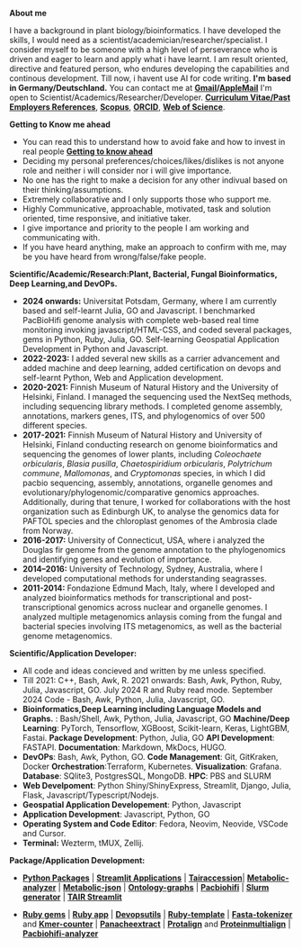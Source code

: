 **About me**

I have a background in plant biology/bioinformatics. I have developed the skills, I would need as a scientist/academician/researcher/specialist. I consider myself to be someone with a high level of perseverance who is driven and eager to learn and apply what i have learnt. I am result oriented, directive and featured person, who endures developing the capabilities and continous development. Till now, i havent use AI for code writing. **I'm based in Germany/Deutschland.** You can contact me at **[Gmail](mailto:gauravcodepro@gmail.com)/[AppleMail](mailto:codeprog@icloud.com)** I'm open to Scientist/Academics/Researcher/Developer. [**Curriculum Vitae/Past Employers References**](https://github.com/codecreatede/codecreatede/blob/main/Curriculum_Vitae_Gaurav_Sablok_2024.pdf), [**Scopus**](https://www.scopus.com/authid/detail.uri?authorId=36633064300), [**ORCID**](https://orcid.org/0000-0002-4157-9405), [**Web of Science**](https://www.webofscience.com/wos/author/record/C-5940-2014). 

**Getting to Know me ahead**
- You can read this to understand how to avoid fake and how to invest in real people [**Getting to know ahead**](https://drive.google.com/file/d/1pOfBWigcJAuQitLSdpxnD1YZ3hB6ZkU0/view?usp=sharing)
- Deciding my personal preferences/choices/likes/dislikes is not anyone role and neither i will consider nor i will give importance. 
- No one has the right to make a decision for any other indivual based on their thinking/assumptions.
- Extremely collaborative and I only supports those who support me.
- Highly Communicative, approachable, motivated, task and solution oriented, time responsive, and initiative taker.
- I give importance and priority to the people I am working and communicating with.
- If you have heard anything, make an approach to confirm with me, may be you have heard from wrong/false/fake people.

**Scientific/Academic/Research:Plant, Bacterial, Fungal Bioinformatics, Deep Learning,and DevOPs.**
- **2024 onwards:** Universitat Potsdam, Germany, where I am currently based and self-learnt Julia, GO and Javascript. I benchmarked PacBioHifi genome analysis with complete web-based real time monitoring invoking javascript/HTML-CSS, and coded several packages, gems in Python, Ruby, Julia, GO. Self-learning Geospatial Application Development in Python and Javascript.
- **2022-2023:** I added several new skills as a carrier advancement and added machine and deep learning, added certification on devops and self-learnt Python, Web and Application development. 
- **2020-2021:** Finnish Museum of Natural History and the University of Helsinki, Finland. I managed the sequencing used the NextSeq methods, including sequencing library methods. I completed genome assembly, annotations, markers genes, ITS, and phylogenomics of over 500 different species.
- **2017-2021:** Finnish Museum of Natural History and University of Helsinki, Finland conducting research on genome bioinformatics and sequencing the genomes of lower plants, including *Coleochaete orbicularis*, *Blasia pusilla*, *Chaetospiridium orbicularis*, *Polytrichum commune*, *Mallomonas*, and *Cryptomonas* species, in which I did pacbio sequencing, assembly, annotations, organelle genomes and evolutionary/phylogenomic/comparative genomics approaches. Additionally, during that tenure, I worked for collaborations with the host organization such as Edinburgh UK, to analyse the genomics data for PAFTOL species and the chloroplast genomes of the Ambrosia clade from Norway.
- **2016-2017:** University of Connecticut, USA, where i analyzed the Douglas fir genome from the genome annotation to the phylogenomics and identifying genes and evolution of importance.
- **2014–2016:** University of Technology, Sydney, Australia, where I developed computational methods for understanding seagrasses.
- **2011-2014:** Fondazione Edmund Mach, Italy, where I developed and analyzed bioinformatics methods for transcriptional and post-transcriptional genomics across nuclear and organelle genomes. I analyzed multiple metagenomics anlaysis coming from the fungal and bacterial species involving ITS metagenomics, as well as the bacterial genome metagenomics.

**Scientific/Application Developer:** 
- All code and ideas concieved and written by me unless specified. 
- Till 2021: C++, Bash, Awk, R. 2021 onwards: Bash, Awk, Python, Ruby, Julia, Javascript, GO. July 2024 R and Ruby read mode. September 2024 Code - Bash, Awk, Python, Julia, Javascript, GO. 
- **Bioinformatics,Deep Learning including Language Models and Graphs.** : Bash/Shell, Awk, Python, Julia, Javascript, GO **Machine/Deep Learning**: PyTorch, Tensorflow, XGBoost, Scikit-learn, Keras, LightGBM, Fastai. **Package Development**: Python, Julia, GO **API Development**: FASTAPI. **Documentation**: Markdown, MkDocs, HUGO.
- **DevOPs**: Bash, Awk, Python, GO. **Code Management**: Git, GitKraken, Docker **Orchestration**:Terraform, Kubernetes. **Visualization**: Grafana. **Database**: SQlite3, PostgresSQL, MongoDB. **HPC**: PBS and SLURM
- **Web Develpoment**: Python Shiny/ShinyExpress, Streamlit, Django, Julia, Flask, Javascript/Typescript/Nodejs.
- **Geospatial Application Developement**: Python, Javascript
- **Application Development**: Javascript, Python, GO
- **Operating System and Code Editor**: Fedora, Neovim, Neovide, VSCode and Cursor. 
- **Terminal:** Wezterm, tMUX, Zellij.

**Package/Application Development:**
- [**Python Packages**](https://pypi.org/user/gauravcodepro/) |  [**Streamlit Applications**](https://streamlit.io/) | [**Tairaccession**](https://github.com/codecreatede/tairaccession)| [**Metabolic-analyzer**](https://github.com/codecreatede/BIGG-metabolic-analyzer-API) | [**Metabolic-json**](https://github.com/codecreatede/metabolic-json) | [**Ontology-graphs**](https://github.com/codecreatede/ontology-graphs) | [**Pacbiohifi**](https://github.com/codecreatede/pacbiohifi-desktop) | [**Slurm generator**](https://github.com/codecreatede/universitat-potsdam-devops) | [**TAIR Streamlit**](https://githb.com/arabidopsis-genome-analyzer)

- [**Ruby gems**](https://rubygems.org/profiles/gauravcodepro) | [**Ruby app**](https://www.ruby-forum.com/) | [**Devopsutils**](https://github.com/codecreatede/devops-system-profiler) | [**Ruby-template**](https://github.com/codecreatede/ruby-gem-create) | [**Fasta-tokenizer**](https://github.com/codecreatede/pacbiohifi-motif-scanner) and [**Kmer-counter**](https://github.com/codecreatede/kmer-count) | [**Panacheextract**](https://rubygems.org/gems/panacheextract) | [**Protalign**](https://github.com/codecreate/proteinalignment-annotation-gem) and [**Proteinmultialign**](https://github.com/codecreatede/protein-multialign-gem) | [**Pacbiohifi-analyzer**](https://github.com/codecreatede/pacbiohifi-analyzer)
 
